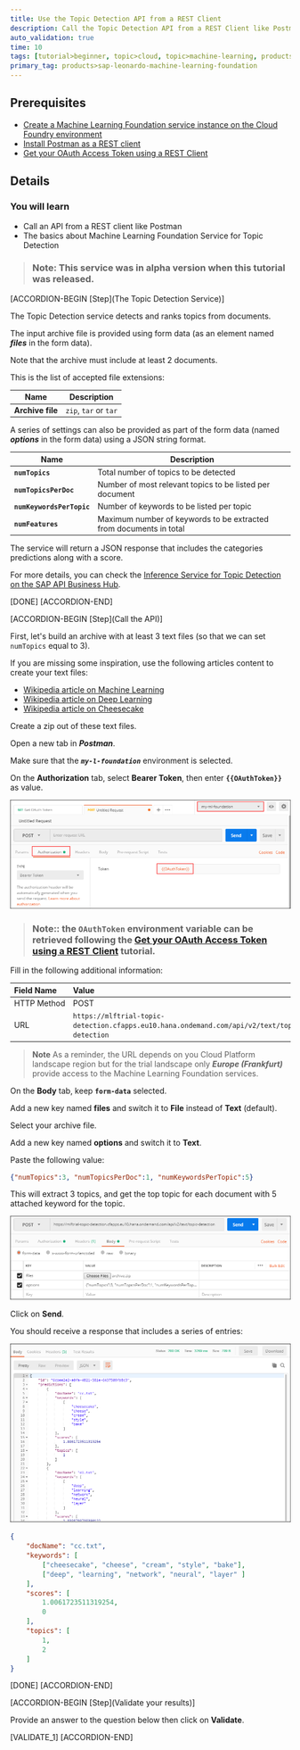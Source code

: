 ```yaml
---
title: Use the Topic Detection API from a REST Client
description: Call the Topic Detection API from a REST Client like Postman
auto_validation: true
time: 10
tags: [tutorial>beginner, topic>cloud, topic>machine-learning, products>sap-cloud-platform, products>sap-cloud-platform-for-the-cloud-foundry-environment]
primary_tag: products>sap-leonardo-machine-learning-foundation
---
```


## Prerequisites
 - [Create a Machine Learning Foundation service instance on the Cloud Foundry environment](https://developers.sap.com/tutorials/cp-mlf-create-instance.html)
 - [Install Postman as a REST client](https://developers.sap.com/tutorials/api-tools-postman-install.html)
 - [Get your OAuth Access Token using a REST Client](https://developers.sap.com/tutorials/cp-mlf-rest-generate-oauth-token.html)

## Details
### You will learn
  - Call an API from a REST client like Postman
  - The basics about Machine Learning Foundation Service for Topic Detection

> ### **Note:** This service was in alpha version when this tutorial was released.

[ACCORDION-BEGIN [Step](The Topic Detection Service)]

The Topic Detection service detects and ranks topics from documents.

The input archive file is provided using form data (as an element named ***files*** in the form data).

Note that the archive must include at least 2 documents.

This is the list of accepted file extensions:

|Name                  | Description
|----------------------|--------------------
| **Archive file**     | `zip`, `tar` or `tar`

A series of settings can also be provided as part of the form data (named ***options*** in the form data)  using a JSON string format.

| Name                                      | Description
|-------------------------------------------|--------------------------------------------
| <nobr><b>`numTopics`</b></nobr>           | Total number of topics to be detected  
| <nobr><b>`numTopicsPerDoc`</b></nobr>     | Number of most relevant topics to be listed per document  
| <nobr><b>`numKeywordsPerTopic`</b></nobr> | Number of keywords to be listed per topic  
| <nobr><b>`numFeatures`</b></nobr>         | Maximum number of keywords to be extracted from documents in total

The service will return a JSON response that includes the categories predictions along with a score.

For more details, you can check the [Inference Service for Topic Detection on the SAP API Business Hub](https://api.sap.com/api/topic_detection_api/resource).

[DONE]
[ACCORDION-END]

[ACCORDION-BEGIN [Step](Call the API)]

First, let's build an archive with at least 3 text files (so that we can set `numTopics` equal to 3).

If you are missing some inspiration, use the following articles content to create your text files:

 - <a href="https://en.wikipedia.org/wiki/Machine_learning" target="blank">Wikipedia article on Machine Learning</a>
 - <a href="https://en.wikipedia.org/wiki/Deep_learning" target="blank">Wikipedia article on Deep Learning</a>
 - <a href="https://en.wikipedia.org/wiki/Cheesecake" target="blank">Wikipedia article on Cheesecake</a>

Create a zip out of these text files.

Open a new tab in ***Postman***.

Make sure that the ***`my-l-foundation`*** environment is selected.

On the **Authorization** tab, select **Bearer Token**, then enter **`{{OAuthToken}}`** as value.

![Postman](01.png)

> ### **Note:**: the **`OAuthToken`** environment variable can be retrieved following the [Get your OAuth Access Token using a REST Client](https://developers.sap.com/tutorials/cp-mlf-rest-generate-oauth-token.html) tutorial.

Fill in the following additional information:

Field Name               | Value
:----------------------- | :--------------
<nobr>HTTP Method</nobr> | POST
<nobr>URL<nobr>          | <nobr>`https://mlftrial-topic-detection.cfapps.eu10.hana.ondemand.com/api/v2/text/topic-detection`</nobr>

> **Note** As a reminder, the URL depends on you Cloud Platform landscape region but for the trial landscape only ***Europe (Frankfurt)*** provide access to the Machine Learning Foundation services.

On the **Body** tab, keep **`form-data`** selected.

Add a new key named **files** and switch it to **File** instead of **Text** (default).

Select your archive file.

Add a new key named **options** and switch it to **Text**.

Paste the following value:

```JSON
{"numTopics":3, "numTopicsPerDoc":1, "numKeywordsPerTopic":5}
```

This will extract 3 topics, and get the top topic for each document with 5 attached keyword for the topic.

![Postman](02.png)

Click on **Send**.

You should receive a response that includes a series of entries:

![Postman](03.png)

```json
{
    "docName": "cc.txt",
    "keywords": [
        ["cheesecake", "cheese", "cream", "style", "bake"],
        ["deep", "learning", "network", "neural", "layer" ]
    ],
    "scores": [
        1.0061723511319254,
        0
    ],
    "topics": [
        1,
        2
    ]
}
```

[DONE]
[ACCORDION-END]

[ACCORDION-BEGIN [Step](Validate your results)]

Provide an answer to the question below then click on **Validate**.

[VALIDATE_1]
[ACCORDION-END]
